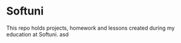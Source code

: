 # Softuni

This repo holds projects, homework and lessons created during my education at Softuni.
asd